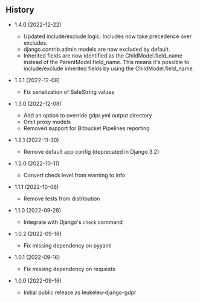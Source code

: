 History
-------

* 1.4.0 (2022-12-22)

  * Updated include/exclude logic. Includes now take precedence over excludes.
  * django.contrib.admin models are now excluded by default.
  * Inherited fields are now identified as the ChildModel.field_name instead of the ParentModel.field_name.
    This means it's possible to include/exclude inherited fields by using the ChildModel.field_name.

* 1.3.1 (2022-12-08)
  
  * Fix serialization of SafeString values

* 1.3.0 (2022-12-08)

  * Add an option to override gdpr.yml output directory
  * Omit proxy models
  * Removed support for Bitbucket Pipelines reporting

* 1.2.1 (2022-11-30)

  * Remove default app config (deprecated in Django 3.2)

* 1.2.0 (2022-10-11)

  * Convert check level from warning to info

* 1.1.1 (2022-10-06)

  * Remove tests from distribution

* 1.1.0 (2022-09-28)

  * Integrate with Django's `check` command

* 1.0.2 (2022-09-16)

  * Fix missing dependency on pyyaml

* 1.0.1 (2022-09-16)

  * Fix missing dependency on requests

* 1.0.0 (2022-09-16)

  * Initial public release as leukeleu-django-gdpr
